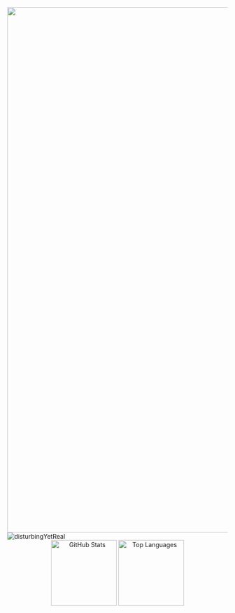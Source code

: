 

<div style="text-align: center;">
  <img src="https://64.media.tumblr.com/3acb165e0c263c244cfa1c9a0ea055d0/6b46cf3664d88968-31/s250x400/b9f991f90701b409eb5b5f70ca56aa9d320a5bda.gif" alt="Header Image" style="width: 1200px; height: auto;"">
</div>

<div style="align: center;">
  <img src="https://64.media.tumblr.com/53ee850772486cbf041a80e8828b54da/d2ee8a9531177359-9b/s400x600/1f9116ef04de3d124ffdd4735f21473fa01d30f8.jpg" alt="disturbingYetReal">
  
</div>


<div align="center">
  <img src="https://github-readme-stats.vercel.app/api?username=an4s3crwt&show_icons=true&hide_title=true&theme=graywhite" alt="GitHub Stats" height="150" />
  <img src="https://github-readme-stats.vercel.app/api/top-langs/?username=an4s3crwt&layout=compact&theme=graywhite" alt="Top Languages" height="150" />
</div>
